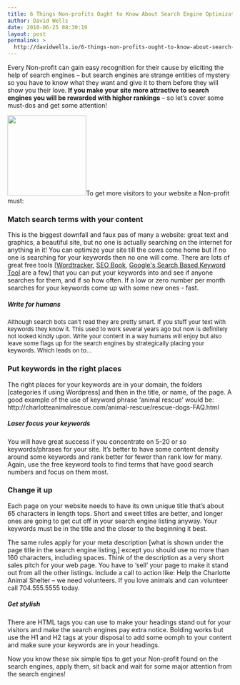 ```yaml
---
title: 6 Things Non-profits Ought to Know About Search Engine Optimization
author: David Wells
date: 2010-06-25 08:30:19
layout: post
permalink: >
  http://davidwells.io/6-things-non-profits-ought-to-know-about-search-engine-optimization/
---
```


Every Non-profit can gain easy recognition for their cause by eliciting the help of search engines – but search engines are strange entities of mystery so you have to know what they want and give it to them before they will show you their love.<strong> If you make your site more attractive to search engines you will be rewarded with higher rankings</strong> – so let’s cover some must-dos and get some attention!

<a href="https://s3-us-west-2.amazonaws.com/assets.davidwells.io/legacy/2010/06/seo11.png"><img class="alignright size-medium wp-image-2446" title="seo1" src="https://s3-us-west-2.amazonaws.com/assets.davidwells.io/legacy/2010/06/seo1-293x300.png" alt="" width="176" height="180" /></a>To get more visitors to your website a Non-profit must:
<h3><strong>Match search terms with your content</strong></h3>
This is the biggest downfall and faux pas of many a website: great text and graphics, a beautiful site, but no one is actually searching on the internet for anything in it! You can optimize your site till the cows come home but if no one is searching for your keywords then no one will come. There are lots of great free tools [<a title="Wordtracker" href="http://freekeywords.wordtracker.com/">Wordtracker</a>, <a title="SEO Book" href="http://tools.seobook.com/keyword-tools/seobook">SEO Book</a>, <a title="Google's Search Based Keyword Tool" href="http://www.google.com/sktool/">Google's Search Based Keyword Tool</a> are a few] that you can put your keywords into and see if anyone searches for them, and if so how often. If a low or zero number per month searches for your keywords come up with some new ones - fast.
<!--more-->
<h5><strong>Write for humans</strong></h5>
<strong></strong><span style="font-weight: normal; font-size: 13px;">Although search bots can’t read they are pretty smart. If you stuff your text with keywords they know it. This used to work several years ago but now is definitely not looked kindly upon. Write your content in a way humans will enjoy but also leave some flags up for the search engines by strategically placing your keywords. Which leads on to...</span>
<h3><strong>Put keywords in the right places</strong></h3>
The right places for your keywords are in your domain, the folders [categories if using Wordpress] and then in the title, or name, of the page. A good example of the use of keyword phrase ‘animal rescue’ would be: http://charlotteanimalrescue.com/animal-rescue/rescue-dogs-FAQ.html
<h5><strong>Laser focus your keywords</strong></h5>
You will have great success if you concentrate on 5-20 or so keywords/phrases for your site. It’s better to have some content density around some keywords and rank better for fewer than rank low for many. Again, use the free keyword tools to find terms that have good search numbers and focus on them most.
<h3>Change it up</h3>
Each page on your website needs to have its own unique title that’s about 65 characters in length tops. Short and sweet titles are better, and longer ones are going to get cut off in your search engine listing anyway. Your keywords must be in the title and the closer to the beginning it best.

The same rules apply for your meta description [what is shown under the page title in the search engine listing,] except you should use no more than 160 characters, including spaces. Think of the description as a very short sales pitch for your web page. You have to ‘sell’ your page to make it stand out from all the other listings. Include a call to action like: Help the Charlotte Animal Shelter – we need volunteers. If you love animals and can volunteer call 704.555.5555 today.
<h5>Get stylish</h5>
There are HTML tags you can use to make your headings stand out for your visitors and make the search engines pay extra notice. Bolding works but use the H1 and H2 tags at your disposal to add some oomph to your content and make sure your keywords are in your headings.

Now you know these six simple tips to get your Non-profit found on the search engines, apply them, sit back and wait for some major attention from the search engines!
